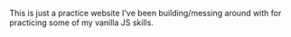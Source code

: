 This is just a practice website I've been building/messing around with for practicing some of my vanilla JS skills.
